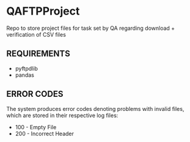 # QAFTPProject

Repo to store project files for task set by QA regarding download + verification of CSV files

## REQUIREMENTS

- pyftpdlib
- pandas

## ERROR CODES

The system produces error codes denoting problems with invalid files, which are stored in their respective log files:
- 100 - Empty File
- 200 - Incorrect Header